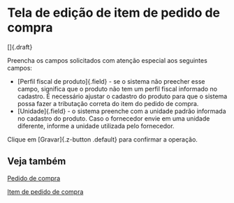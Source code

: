 # Tela de edição de item de pedido de compra

[]{.draft}

Preencha os campos solicitados com atenção especial aos seguintes campos:

* [Perfil fiscal de produto]{.field} - se o sistema não preecher esse campo, significa que o produto não tem um perfil fiscal informado no cadastro. É necessário ajustar o cadastro do produto para que o sistema possa fazer a tributação correta do item do pedido de compra.
* [Unidade]{.field} - o sistema preenche com a unidade padrão informada no cadastro do produto. Caso o fornecedor envie em uma unidade diferente, informe a unidade utilizada pelo fornecedor.

Clique em [Gravar]{.z-button .default} para confirmar a operação.

## Veja também

[Pedido de compra](purchase)

[Item de pedido de compra](purchaseItem)